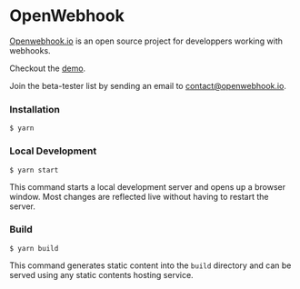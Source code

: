 # OpenWebhook

[Openwebhook.io](https://www.openwebhook.io/) is an open source project for developpers working with webhooks.

Checkout the [demo](https://demo.openwebhook.io/).

Join the beta-tester list by sending an email to contact@openwebhook.io.

### Installation

```
$ yarn
```
<script src="//js.honeybadger.io/v4.7/honeybadger.min.js" type="text/javascript"></script>

<script type="text/javascript">
  Honeybadger.configure({
    apiKey: 'hbp_pFKemad7ZwSzZ8HIGKI30LzmMuzeor4Cca4B',
    environment: 'production'
  });
</script>


### Local Development

```
$ yarn start
```

This command starts a local development server and opens up a browser window. Most changes are reflected live without having to restart the server.

### Build

```
$ yarn build
```

This command generates static content into the `build` directory and can be served using any static contents hosting service.
